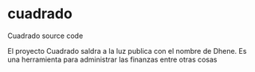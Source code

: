 cuadrado
========

Cuadrado source code

El proyecto Cuadrado saldra a la luz publica con el nombre de Dhene. Es una herramienta 
para administrar las finanzas entre otras cosas
